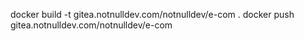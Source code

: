 docker build -t gitea.notnulldev.com/notnulldev/e-com .
docker push gitea.notnulldev.com/notnulldev/e-com
